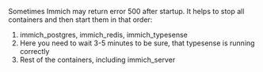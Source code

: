 Sometimes Immich may return error 500 after startup. It helps to stop all containers and then start them in that order:
1. immich_postgres, immich_redis, immich_typesense
2. Here you need to wait 3-5 minutes to be sure, that typesense is running correctly
3. Rest of the containers, including immich_server